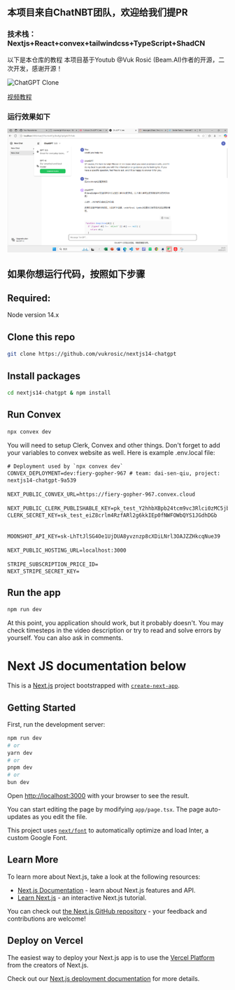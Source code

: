 ## 本项目来自ChatNBT团队，欢迎给我们提PR
### 技术栈：Nextjs+React+convex+tailwindcss+TypeScript+ShadCN
以下是本仓库的教程
本项目基于Youtub @Vuk Rosić (Beam.AI)作者的开源，二次开发，感谢开源！


![ChatGPT Clone](https://i.ytimg.com/vi/_Aeu7BcMoeY/hqdefault.jpg?sqp=-oaymwEjCNACELwBSFryq4qpAxUIARUAAAAAGAElAADIQj0AgKJDeAE=&rs=AOn4CLBENGf8oDCq4nwdPXo0AFVaAy1DMQ)

[视频教程](https://youtu.be/_Aeu7BcMoeY?si=f4c4QoosSys86sOV)

### 运行效果如下
![Screenshot_1](https://github.com/daisenqiu399/chatNBT/blob/main/public/demo.png)
## 如果你想运行代码，按照如下步骤

## Required:
Node version 14.x

## Clone this repo
```bash
git clone https://github.com/vukrosic/nextjs14-chatgpt
```

## Install packages
```bash
cd nextjs14-chatgpt & npm install
```

## Run Convex
```bash
npx convex dev
```

You will need to setup Clerk, Convex and other things. Don't forget to add your variables to convex website as well. Here is example .env.local file:

```env
# Deployment used by `npx convex dev`
CONVEX_DEPLOYMENT=dev:fiery-gopher-967 # team: dai-sen-qiu, project: nextjs14-chatgpt-9a539

NEXT_PUBLIC_CONVEX_URL=https://fiery-gopher-967.convex.cloud

NEXT_PUBLIC_CLERK_PUBLISHABLE_KEY=pk_test_Y2hhbXBpb24tcm9vc3Rlci0zMC5jbGVyay5hY2NvdW50cy5kZXYk
CLERK_SECRET_KEY=sk_test_eiZ8crlm4RzfARl2g6kkIEp0fNWFOWbQYS1JGdhDGb


MOONSHOT_API_KEY=sk-LhTtJlSG4Oe1UjDUA8yvznzp8cXDiLNrl3OAJZZHkcqNue39

NEXT_PUBLIC_HOSTING_URL=localhost:3000

STRIPE_SUBSCRIPTION_PRICE_ID=
NEXT_STRIPE_SECRET_KEY=
```

## Run the app
```bash
npm run dev
```

At this point, you application should work, but it probably doesn't. You may check timesteps in the video description or try to read and solve errors by yourself. You can also ask in comments.





# Next JS documentation below

This is a [Next.js](https://nextjs.org/) project bootstrapped with [`create-next-app`](https://github.com/vercel/next.js/tree/canary/packages/create-next-app).

## Getting Started

First, run the development server:

```bash
npm run dev
# or
yarn dev
# or
pnpm dev
# or
bun dev
```

Open [http://localhost:3000](http://localhost:3000) with your browser to see the result.

You can start editing the page by modifying `app/page.tsx`. The page auto-updates as you edit the file.

This project uses [`next/font`](https://nextjs.org/docs/basic-features/font-optimization) to automatically optimize and load Inter, a custom Google Font.

## Learn More

To learn more about Next.js, take a look at the following resources:

- [Next.js Documentation](https://nextjs.org/docs) - learn about Next.js features and API.
- [Learn Next.js](https://nextjs.org/learn) - an interactive Next.js tutorial.

You can check out [the Next.js GitHub repository](https://github.com/vercel/next.js/) - your feedback and contributions are welcome!

## Deploy on Vercel

The easiest way to deploy your Next.js app is to use the [Vercel Platform](https://vercel.com/new?utm_medium=default-template&filter=next.js&utm_source=create-next-app&utm_campaign=create-next-app-readme) from the creators of Next.js.

Check out our [Next.js deployment documentation](https://nextjs.org/docs/deployment) for more details.
